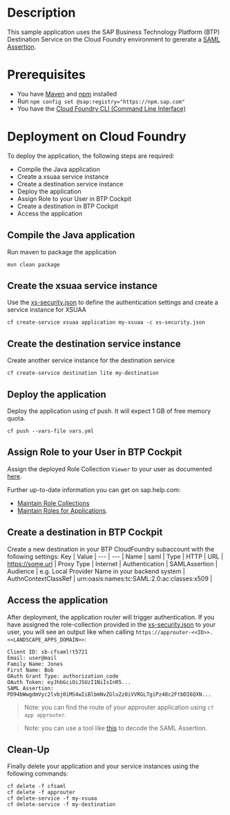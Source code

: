 # Description
This sample application uses the SAP Business Technology Platform (BTP) Destination Service on the Cloud Foundry environment to gererate a [SAML Assertion](https://help.sap.com/viewer/cca91383641e40ffbe03bdc78f00f681/Cloud/en-US/d81e1683bd434823abf3ceefc4ff157f.html).

# Prerequisites
- You have [Maven](https://maven.apache.org/) and [npm](https://www.npmjs.com/) installed
- Run `npm config set @sap:registry="https://npm.sap.com"`
- You have the [Cloud Foundry CLI (Command Line Interface)](https://help.sap.com/viewer/65de2977205c403bbc107264b8eccf4b/Cloud/en-US/4ef907afb1254e8286882a2bdef0edf4.html)

# Deployment on Cloud Foundry
To deploy the application, the following steps are required:
- Compile the Java application
- Create a xsuaa service instance
- Create a destination service instance
- Deploy the application
- Assign Role to your User in BTP Cockpit
- Create a destination in BTP Cockpit
- Access the application

## Compile the Java application
Run maven to package the application
```shell
mvn clean package
```

## Create the xsuaa service instance
Use the [xs-security.json](./xs-security.json) to define the authentication settings and create a service instance for XSUAA
```shell
cf create-service xsuaa application my-xsuaa -c xs-security.json
```

## Create the destination service instance
Create another service instance for the destination service
```shell
cf create-service destination lite my-destination
```

## Deploy the application
Deploy the application using cf push. It will expect 1 GB of free memory quota.

```shell
cf push --vars-file vars.yml
```

## Assign Role to your User in BTP Cockpit
Assign the deployed Role Collection `Viewer` to your user as documented [here](https://help.sap.com/viewer/65de2977205c403bbc107264b8eccf4b/Cloud/en-US/9e1bf57130ef466e8017eab298b40e5e.html).

Further up-to-date information you can get on sap.help.com:
- [Maintain Role Collections](https://help.sap.com/viewer/65de2977205c403bbc107264b8eccf4b/Cloud/en-US/d5f1612d8230448bb6c02a7d9c8ac0d1.html)
- [Maintain Roles for Applications](https://help.sap.com/viewer/65de2977205c403bbc107264b8eccf4b/Cloud/en-US/7596a0bdab4649ac8a6f6721dc72db19.html).

## Create a destination in BTP Cockpit
Create a new destination in your BTP CloudFoundry subaccount with the following settings:
Key | Value |
--- | --- |
Name | saml |
Type | HTTP |
URL | https://some.url |
Proxy Type | Internet |
Authentication | SAMLAssertion |
Audience | e.g. Local Provider Name in your backend system |
AuthnContextClassRef | urn:oasis:names:tc:SAML:2.0:ac:classes:x509 |

## Access the application
After deployment, the application router will trigger authentication. If you have assigned the role-collection provided in the [xs-security.json](./xs-security.json) to your user, you will see an output like when calling `https://approuter-<<ID>>.<<LANDSCAPE_APPS_DOMAIN>>`:

```
Client ID: sb-cfsaml!t5721
Email: user@mail
Family Name: Jones
First Name: Bob
OAuth Grant Type: authorization_code
OAuth Token: eyJhbGciOiJSUzI1NiIsInR5...
SAML Assertion: PD94bWwgdmVyc2lvbj0iMS4wIiBlbmNvZGluZz0iVVRGLTgiPz48c2FtbDI6QXN...
```

> Note: you can find the route of your approuter application using `cf app approuter`.

> Note: you can use a tool like [this](https://www.samltool.com/decode.php) to decode the SAML Assertion.

## Clean-Up

Finally delete your application and your service instances using the following commands:
```
cf delete -f cfsaml
cf delete -f approuter
cf delete-service -f my-xsuaa
cf delete-service -f my-destination
```
